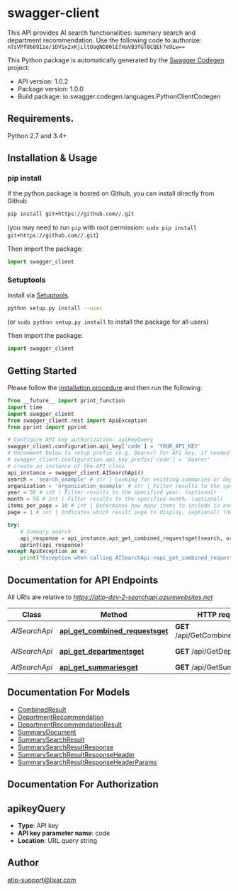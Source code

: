 # swagger-client
This API provides AI search functionalities: summary search and department recommendation.    Use the following code to authorize: ` nTsVPfUb89Ize/1DVSx2xKjLltOagND80lEfHaVB3fGT8CQEF7e9Lw== `

This Python package is automatically generated by the [Swagger Codegen](https://github.com/swagger-api/swagger-codegen) project:

- API version: 1.0.2
- Package version: 1.0.0
- Build package: io.swagger.codegen.languages.PythonClientCodegen

## Requirements.

Python 2.7 and 3.4+

## Installation & Usage
### pip install

If the python package is hosted on Github, you can install directly from Github

```sh
pip install git+https://github.com//.git
```
(you may need to run `pip` with root permission: `sudo pip install git+https://github.com//.git`)

Then import the package:
```python
import swagger_client 
```

### Setuptools

Install via [Setuptools](http://pypi.python.org/pypi/setuptools).

```sh
python setup.py install --user
```
(or `sudo python setup.py install` to install the package for all users)

Then import the package:
```python
import swagger_client
```

## Getting Started

Please follow the [installation procedure](#installation--usage) and then run the following:

```python
from __future__ import print_function
import time
import swagger_client
from swagger_client.rest import ApiException
from pprint import pprint

# Configure API key authorization: apikeyQuery
swagger_client.configuration.api_key['code'] = 'YOUR_API_KEY'
# Uncomment below to setup prefix (e.g. Bearer) for API key, if needed
# swagger_client.configuration.api_key_prefix['code'] = 'Bearer'
# create an instance of the API class
api_instance = swagger_client.AISearchApi()
search = 'search_example' # str | Looking for existing summaries or departments that relate to the search string
organization = 'organization_example' # str | Filter results to the specified organization. (optional)
year = 56 # int | Filter results to the specified year. (optional)
month = 56 # int | Filter results to the specified month. (optional)
items_per_page = 10 # int | Determines how many items to include in one page. (optional) (default to 10)
page = 1 # int | Indicates which result page to display. (optional) (default to 1)

try:
    # Summary search
    api_response = api_instance.api_get_combined_requestsget(search, organization=organization, year=year, month=month, items_per_page=items_per_page, page=page)
    pprint(api_response)
except ApiException as e:
    print("Exception when calling AISearchApi->api_get_combined_requestsget: %s\n" % e)

```

## Documentation for API Endpoints

All URIs are relative to *https://atip-dev-2-searchapi.azurewebsites.net*

Class | Method | HTTP request | Description
------------ | ------------- | ------------- | -------------
*AISearchApi* | [**api_get_combined_requestsget**](docs/AISearchApi.md#api_get_combined_requestsget) | **GET** /api/GetCombinedRequests | Summary search
*AISearchApi* | [**api_get_departmentsget**](docs/AISearchApi.md#api_get_departmentsget) | **GET** /api/GetDepartments | Department recommendation
*AISearchApi* | [**api_get_summariesget**](docs/AISearchApi.md#api_get_summariesget) | **GET** /api/GetSummaries | Summary search


## Documentation For Models

 - [CombinedResult](docs/CombinedResult.md)
 - [DepartmentRecommendation](docs/DepartmentRecommendation.md)
 - [DepartmentRecommendationResult](docs/DepartmentRecommendationResult.md)
 - [SummaryDocument](docs/SummaryDocument.md)
 - [SummarySearchResult](docs/SummarySearchResult.md)
 - [SummarySearchResultResponse](docs/SummarySearchResultResponse.md)
 - [SummarySearchResultResponseHeader](docs/SummarySearchResultResponseHeader.md)
 - [SummarySearchResultResponseHeaderParams](docs/SummarySearchResultResponseHeaderParams.md)


## Documentation For Authorization


## apikeyQuery

- **Type**: API key
- **API key parameter name**: code
- **Location**: URL query string


## Author

atip-support@lixar.com

